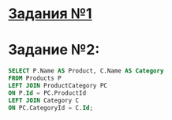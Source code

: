 # [Задания №1](https://github.com/OptisMike/MB/blob/master/Shape/Square.cs)

# Задание №2:

```sql
SELECT P.Name AS Product, C.Name AS Category
FROM Products P
LEFT JOIN ProductСategory PC
ON P.Id = PC.ProductId
LEFT JOIN Сategory C
ON PC.CategoryId = C.Id;
```

